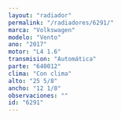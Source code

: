 ```yaml
---
layout: "radiador"
permalink: "/radiadores/6291/"
marca: "Volkswagen"
modelo: "Vento"
ano: "2017"
motor: "L4 1.6"
transmision: "Automática"
parte: "640012"
clima: "Con clima"
alto: "25 5/8"
ancho: "12 1/8"
observaciones: ""
id: "6291"
---
```


